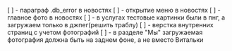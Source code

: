 [ ] - параграф .db_error в новостях
[ ] - открытие меню в новостях
[ ] - главное фото в новостях
[ ] - в услугах тестовые картинки были в пнг, а загружаем только в джпег(решить траблу)
[ ] - верстка внутренних страниц с учетом фотографий
[ ] - в разделе "Мы" загружаемая фотография должна быть на заднем фоне, а не вместо Витальки